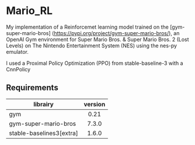 # Mario_RL

My implementation of a Reinforcemet learning model trained on the [gym-super-mario-bros] (https://pypi.org/project/gym-super-mario-bros/), an OpenAI Gym environment for Super Mario Bros. & Super Mario Bros. 2 (Lost Levels) on The Nintendo Entertainment System (NES) using the nes-py emulator. 

I used a Proximal Policy Optimization (PPO) from stable-baseline-3 with a CnnPolicy 

## Requirements

 librairy        | version       
| ------------- |:-------------:|
| gym      | 0.21 |
| gym-super-mario-bros   | 7.3.0      |
| stable-baselines3[extra] | 1.6.0     |
